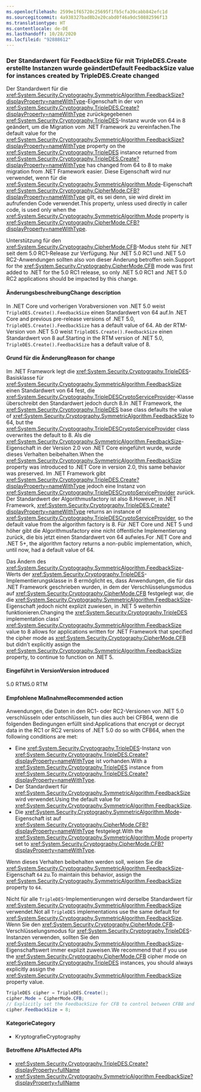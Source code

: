 ```yaml
---
ms.openlocfilehash: 2599e1f65720c25695f1fb5cfa39cabb842efc1d
ms.sourcegitcommit: 4a938327bad8b2e20cabd0f46a9dc50882596f13
ms.translationtype: HT
ms.contentlocale: de-DE
ms.lasthandoff: 10/28/2020
ms.locfileid: "92888612"
---
```

### <a name="default-feedbacksize-value-for-instances-created-by-tripledescreate-changed"></a><span data-ttu-id="9c718-101">Der Standardwert für FeedbackSize für mit TripleDES.Create erstellte Instanzen wurde geändert</span><span class="sxs-lookup"><span data-stu-id="9c718-101">Default FeedbackSize value for instances created by TripleDES.Create changed</span></span>

<span data-ttu-id="9c718-102">Der Standardwert für die <xref:System.Security.Cryptography.SymmetricAlgorithm.FeedbackSize?displayProperty=nameWithType>-Eigenschaft in der von <xref:System.Security.Cryptography.TripleDES.Create?displayProperty=nameWithType> zurückgegebenen <xref:System.Security.Cryptography.TripleDES>-Instanz wurde von 64 in 8 geändert, um die Migration vom .NET Framework zu vereinfachen.</span><span class="sxs-lookup"><span data-stu-id="9c718-102">The default value for the <xref:System.Security.Cryptography.SymmetricAlgorithm.FeedbackSize?displayProperty=nameWithType> property on the <xref:System.Security.Cryptography.TripleDES> instance returned from <xref:System.Security.Cryptography.TripleDES.Create?displayProperty=nameWithType> has changed from 64 to 8 to make migration from .NET Framework easier.</span></span> <span data-ttu-id="9c718-103">Diese Eigenschaft wird nur verwendet, wenn für die <xref:System.Security.Cryptography.SymmetricAlgorithm.Mode>-Eigenschaft <xref:System.Security.Cryptography.CipherMode.CFB?displayProperty=nameWithType> gilt, es sei denn, sie wird direkt im aufrufenden Code verwendet.</span><span class="sxs-lookup"><span data-stu-id="9c718-103">This property, unless used directly in caller code, is used only when the <xref:System.Security.Cryptography.SymmetricAlgorithm.Mode> property is <xref:System.Security.Cryptography.CipherMode.CFB?displayProperty=nameWithType>.</span></span>

<span data-ttu-id="9c718-104">Unterstützung für den <xref:System.Security.Cryptography.CipherMode.CFB>-Modus steht für .NET seit dem 5.0 RC1-Release zur Verfügung. Nur .NET 5.0 RC1 und .NET 5.0 RC2-Anwendungen sollten also von dieser Änderung betroffen sein.</span><span class="sxs-lookup"><span data-stu-id="9c718-104">Support for the <xref:System.Security.Cryptography.CipherMode.CFB> mode was first added to .NET for the 5.0 RC1 release, so only .NET 5.0 RC1 and .NET 5.0 RC2 applications should be impacted by this change.</span></span>

#### <a name="change-description"></a><span data-ttu-id="9c718-105">Änderungsbeschreibung</span><span class="sxs-lookup"><span data-stu-id="9c718-105">Change description</span></span>

<span data-ttu-id="9c718-106">In .NET Core und vorherigen Vorabversionen von .NET 5.0 weist `TripleDES.Create().FeedbackSize` einen Standardwert von 64 auf.</span><span class="sxs-lookup"><span data-stu-id="9c718-106">In .NET Core and previous pre-release versions of .NET 5.0, `TripleDES.Create().FeedbackSize` has a default value of 64.</span></span> <span data-ttu-id="9c718-107">Ab der RTM-Version von .NET 5.0 weist `TripleDES.Create().FeedbackSize` einen Standardwert von 8 auf.</span><span class="sxs-lookup"><span data-stu-id="9c718-107">Starting in the RTM version of .NET 5.0, `TripleDES.Create().FeedbackSize` has a default value of 8.</span></span>

#### <a name="reason-for-change"></a><span data-ttu-id="9c718-108">Grund für die Änderung</span><span class="sxs-lookup"><span data-stu-id="9c718-108">Reason for change</span></span>

<span data-ttu-id="9c718-109">Im .NET Framework legt die <xref:System.Security.Cryptography.TripleDES>-Basisklasse für <xref:System.Security.Cryptography.SymmetricAlgorithm.FeedbackSize> einen Standardwert von 64 fest, die <xref:System.Security.Cryptography.TripleDESCryptoServiceProvider>-Klasse überschreibt den Standardwert jedoch durch 8.</span><span class="sxs-lookup"><span data-stu-id="9c718-109">In .NET Framework, the <xref:System.Security.Cryptography.TripleDES> base class defaults the value of <xref:System.Security.Cryptography.SymmetricAlgorithm.FeedbackSize> to 64, but the <xref:System.Security.Cryptography.TripleDESCryptoServiceProvider> class overwrites the default to 8.</span></span> <span data-ttu-id="9c718-110">Als die <xref:System.Security.Cryptography.SymmetricAlgorithm.FeedbackSize>-Eigenschaft in der Version 2.0 von .NET Core eingeführt wurde, wurde dieses Verhalten beibehalten.</span><span class="sxs-lookup"><span data-stu-id="9c718-110">When the <xref:System.Security.Cryptography.SymmetricAlgorithm.FeedbackSize> property was introduced to .NET Core in version 2.0, this same behavior was preserved.</span></span> <span data-ttu-id="9c718-111">Im .NET Framework gibt <xref:System.Security.Cryptography.TripleDES.Create?displayProperty=nameWithType> jedoch eine Instanz von <xref:System.Security.Cryptography.TripleDESCryptoServiceProvider> zurück. Der Standardwert der Algorithmusfactory ist also 8.</span><span class="sxs-lookup"><span data-stu-id="9c718-111">However, in .NET Framework, <xref:System.Security.Cryptography.TripleDES.Create?displayProperty=nameWithType> returns an instance of <xref:System.Security.Cryptography.TripleDESCryptoServiceProvider>, so the default value from the algorithm factory is 8.</span></span> <span data-ttu-id="9c718-112">Für .NET Core und .NET 5 und höher gibt die Algorithmusfactory eine nicht öffentliche Implementierung zurück, die bis jetzt einen Standardwert von 64 aufwies.</span><span class="sxs-lookup"><span data-stu-id="9c718-112">For .NET Core and .NET 5+, the algorithm factory returns a non-public implementation, which, until now, had a default value of 64.</span></span>

<span data-ttu-id="9c718-113">Das Ändern des <xref:System.Security.Cryptography.SymmetricAlgorithm.FeedbackSize>-Werts der <xref:System.Security.Cryptography.TripleDES>-Implementierungsklasse in 8 ermöglicht es, dass Anwendungen, die für das .NET Framework geschrieben wurden, in dem der Verschlüsselungsmodus auf <xref:System.Security.Cryptography.CipherMode.CFB> festgelegt war, die die <xref:System.Security.Cryptography.SymmetricAlgorithm.FeedbackSize>-Eigenschaft jedoch nicht explizit zuwiesen, in .NET 5 weiterhin funktionieren.</span><span class="sxs-lookup"><span data-stu-id="9c718-113">Changing the <xref:System.Security.Cryptography.TripleDES> implementation class' <xref:System.Security.Cryptography.SymmetricAlgorithm.FeedbackSize> value to 8 allows for applications written for .NET Framework that specified the cipher mode as <xref:System.Security.Cryptography.CipherMode.CFB> but didn't explicitly assign the <xref:System.Security.Cryptography.SymmetricAlgorithm.FeedbackSize> property, to continue to function on .NET 5.</span></span>

#### <a name="version-introduced"></a><span data-ttu-id="9c718-114">Eingeführt in Version</span><span class="sxs-lookup"><span data-stu-id="9c718-114">Version introduced</span></span>

<span data-ttu-id="9c718-115">5.0 RTM</span><span class="sxs-lookup"><span data-stu-id="9c718-115">5.0 RTM</span></span>

#### <a name="recommended-action"></a><span data-ttu-id="9c718-116">Empfohlene Maßnahme</span><span class="sxs-lookup"><span data-stu-id="9c718-116">Recommended action</span></span>

<span data-ttu-id="9c718-117">Anwendungen, die Daten in den RC1- oder RC2-Versionen von .NET 5.0 verschlüsseln oder entschlüsseln, tun dies auch bei CFB64, wenn die folgenden Bedingungen erfüllt sind:</span><span class="sxs-lookup"><span data-stu-id="9c718-117">Applications that encrypt or decrypt data in the RC1 or RC2 versions of .NET 5.0 do so with CFB64, when the following conditions are met:</span></span>

- <span data-ttu-id="9c718-118">Eine <xref:System.Security.Cryptography.TripleDES>-Instanz von <xref:System.Security.Cryptography.TripleDES.Create?displayProperty=nameWithType> ist vorhanden.</span><span class="sxs-lookup"><span data-stu-id="9c718-118">With a <xref:System.Security.Cryptography.TripleDES> instance from <xref:System.Security.Cryptography.TripleDES.Create?displayProperty=nameWithType>.</span></span>
- <span data-ttu-id="9c718-119">Der Standardwert für <xref:System.Security.Cryptography.SymmetricAlgorithm.FeedbackSize> wird verwendet.</span><span class="sxs-lookup"><span data-stu-id="9c718-119">Using the default value for <xref:System.Security.Cryptography.SymmetricAlgorithm.FeedbackSize>.</span></span>
- <span data-ttu-id="9c718-120">Die <xref:System.Security.Cryptography.SymmetricAlgorithm.Mode>-Eigenschaft ist auf <xref:System.Security.Cryptography.CipherMode.CFB?displayProperty=nameWithType> festgelegt.</span><span class="sxs-lookup"><span data-stu-id="9c718-120">With the <xref:System.Security.Cryptography.SymmetricAlgorithm.Mode> property set to <xref:System.Security.Cryptography.CipherMode.CFB?displayProperty=nameWithType>.</span></span>

<span data-ttu-id="9c718-121">Wenn dieses Verhalten beibehalten werden soll, weisen Sie die <xref:System.Security.Cryptography.SymmetricAlgorithm.FeedbackSize>-Eigenschaft `64` zu.</span><span class="sxs-lookup"><span data-stu-id="9c718-121">To maintain this behavior, assign the <xref:System.Security.Cryptography.SymmetricAlgorithm.FeedbackSize> property to `64`.</span></span>

<span data-ttu-id="9c718-122">Nicht für alle `TripleDES`-Implementierungen wird derselbe Standardwert für <xref:System.Security.Cryptography.SymmetricAlgorithm.FeedbackSize> verwendet.</span><span class="sxs-lookup"><span data-stu-id="9c718-122">Not all `TripleDES` implementations use the same default for <xref:System.Security.Cryptography.SymmetricAlgorithm.FeedbackSize>.</span></span> <span data-ttu-id="9c718-123">Wenn Sie den <xref:System.Security.Cryptography.CipherMode.CFB>-Verschlüsselungsmodus für <xref:System.Security.Cryptography.TripleDES>-Instanzen verwenden, sollten Sie den <xref:System.Security.Cryptography.SymmetricAlgorithm.FeedbackSize>-Eigenschaftswert immer explizit zuweisen.</span><span class="sxs-lookup"><span data-stu-id="9c718-123">We recommend that if you use the <xref:System.Security.Cryptography.CipherMode.CFB> cipher mode on <xref:System.Security.Cryptography.TripleDES> instances, you should always explicitly assign the <xref:System.Security.Cryptography.SymmetricAlgorithm.FeedbackSize> property value.</span></span>

```csharp
TripleDES cipher = TripleDES.Create();
cipher.Mode = CipherMode.CFB;
// Explicitly set the FeedbackSize for CFB to control between CFB8 and CFB64.
cipher.FeedbackSize = 8;
```

#### <a name="category"></a><span data-ttu-id="9c718-124">Kategorie</span><span class="sxs-lookup"><span data-stu-id="9c718-124">Category</span></span>

- <span data-ttu-id="9c718-125">Kryptografie</span><span class="sxs-lookup"><span data-stu-id="9c718-125">Cryptography</span></span>

#### <a name="affected-apis"></a><span data-ttu-id="9c718-126">Betroffene APIs</span><span class="sxs-lookup"><span data-stu-id="9c718-126">Affected APIs</span></span>

- <xref:System.Security.Cryptography.TripleDES.Create?displayProperty=fullName>
- <xref:System.Security.Cryptography.SymmetricAlgorithm.FeedbackSize?displayProperty=fullName>

<!--

#### Affected APIs

- `M:System.Security.Cryptography.TripleDES.Create`
- `P:System.Security.Cryptography.SymmetricAlgorithm.FeedbackSize`

-->
